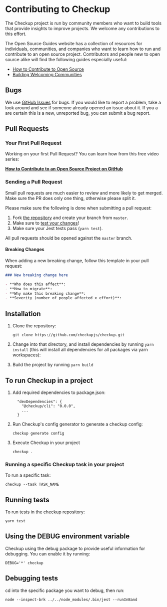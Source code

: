 # Contributing to Checkup

The Checkup project is run by community members who want to build tools that provide insights to improve projects. We welcome any contributions to this effort.

The Open Source Guides website has a collection of resources for individuals, communities, and companies who want to learn how to run and contribute to an open source project. Contributors and people new to open source alike will find the following guides especially useful:

- [How to Contribute to Open Source](https://opensource.guide/how-to-contribute/)
- [Building Welcoming Communities](https://opensource.guide/building-community/)

## Bugs

We use [GitHub Issues](https://github.com/checkupjs/checkup/issues) for bugs. If you would like to report a problem, take a look around and see if someone already opened an issue about it. If you a are certain this is a new, unreported bug, you can submit a bug report.

## Pull Requests

### Your First Pull Request

Working on your first Pull Request? You can learn how from this free video series:

[**How to Contribute to an Open Source Project on GitHub**](https://egghead.io/courses/how-to-contribute-to-an-open-source-project-on-github)

### Sending a Pull Request

Small pull requests are much easier to review and more likely to get merged. Make sure the PR does only one thing, otherwise please split it.

Please make sure the following is done when submitting a pull request:

1. Fork [the repository](https://github.com/checkupjs/checkup) and create your branch from `master`.
1. Make sure to [test your changes](#running-tests)!
1. Make sure your Jest tests pass (`yarn test`).

All pull requests should be opened against the `master` branch.

#### Breaking Changes

When adding a new breaking change, follow this template in your pull request:

```md
### New breaking change here

- **Who does this affect**:
- **How to migrate**:
- **Why make this breaking change**:
- **Severity (number of people affected x effort)**:
```

## Installation

1. Clone the repository:

   ```
   git clone https://github.com/checkupjs/checkup.git
   ```

1. Change into that directory, and install dependencies by running `yarn install` (this will install all dependencies for all packages via yarn workspaces):

1. Build the project by running `yarn build`

## To run Checkup in a project

1. Add required dependencies to package.json:

   ```
     "devDependencies": {
       "@checkup/cli": "0.0.0",
       ...
     }
   ```

1. Run Checkup's config generator to generate a checkup config:

   ```shell
   checkup generate config
   ```

1. Execute Checkup in your project

   ```shell
   checkup .
   ```

### Running a specific Checkup task in your project

To run a specific task:

```
checkup --task TASK_NAME
```

## Running tests

To run tests in the checkup repository:

```
yarn test
```

## Using the DEBUG environment variable

Checkup using the debug package to provide useful information for debugging. You can enable it by running:

```shell
DEBUG='*' checkup
```

## Debugging tests

cd into the specific package you want to debug, then run:

```
node --inspect-brk ../../node_modules/.bin/jest --runInBand
```
